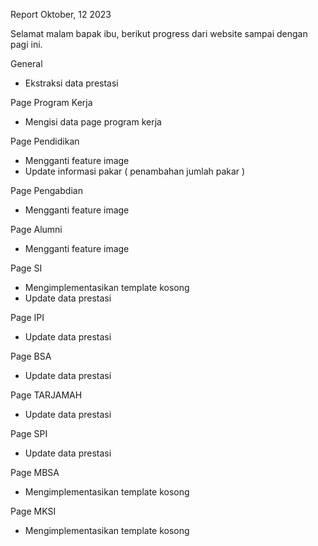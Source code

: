 Report Oktober, 12 2023 

Selamat malam bapak ibu, berikut progress dari website sampai dengan pagi ini.

General
- Ekstraksi data prestasi

Page Program Kerja
- Mengisi data page program kerja

Page Pendidikan
- Mengganti feature image
- Update informasi pakar ( penambahan jumlah pakar )

Page Pengabdian
- Mengganti feature image

Page Alumni
- Mengganti feature image

Page SI
- Mengimplementasikan template kosong
- Update data prestasi 

Page IPI
- Update data prestasi 

Page BSA
- Update data prestasi 

Page TARJAMAH
- Update data prestasi 

Page SPI
- Update data prestasi 

Page MBSA
- Mengimplementasikan template kosong

Page MKSI
- Mengimplementasikan template kosong


